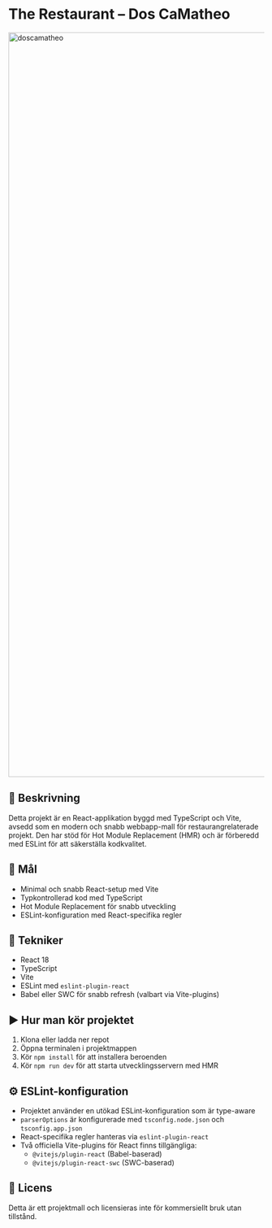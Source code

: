 # The Restaurant – Dos CaMatheo

<img width="1465" alt="doscamatheo" src="https://github.com/user-attachments/assets/a805f999-f5d5-4bde-8fd6-04f87830490e" />

## 📝 Beskrivning

Detta projekt är en React-applikation byggd med TypeScript och Vite, avsedd som en modern och snabb webbapp-mall för restaurangrelaterade projekt. Den har stöd för Hot Module Replacement (HMR) och är förberedd med ESLint för att säkerställa kodkvalitet.

## 🎯 Mål

- Minimal och snabb React-setup med Vite
- Typkontrollerad kod med TypeScript
- Hot Module Replacement för snabb utveckling
- ESLint-konfiguration med React-specifika regler

## 🧱 Tekniker

- React 18
- TypeScript
- Vite
- ESLint med `eslint-plugin-react`
- Babel eller SWC för snabb refresh (valbart via Vite-plugins)

## ▶️ Hur man kör projektet

1. Klona eller ladda ner repot
2. Öppna terminalen i projektmappen
3. Kör `npm install` för att installera beroenden
4. Kör `npm run dev` för att starta utvecklingsservern med HMR

## ⚙️ ESLint-konfiguration

- Projektet använder en utökad ESLint-konfiguration som är type-aware
- `parserOptions` är konfigurerade med `tsconfig.node.json` och `tsconfig.app.json`
- React-specifika regler hanteras via `eslint-plugin-react`
- Två officiella Vite-plugins för React finns tillgängliga:
  - `@vitejs/plugin-react` (Babel-baserad)
  - `@vitejs/plugin-react-swc` (SWC-baserad)

## 📄 Licens

Detta är ett projektmall och licensieras inte för kommersiellt bruk utan tillstånd.
